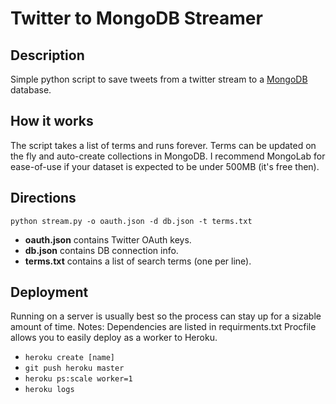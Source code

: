 # Twitter to MongoDB Streamer

## Description
Simple python script to save tweets from a twitter stream to a [MongoDB](http://www.mongodb.org/) database.

## How it works
The script takes a list of terms and runs forever. Terms can be updated on the fly and auto-create collections in MongoDB. I recommend MongoLab for ease-of-use if your dataset is expected to be under 500MB (it's free then).

## Directions
`python stream.py -o oauth.json -d db.json -t terms.txt`

*	**oauth.json** contains Twitter OAuth keys.
*	**db.json** contains DB connection info.
*	**terms.txt** contains a list of search terms (one per line).

## Deployment
Running on a server is usually best so the process can stay up for a sizable amount of time.
Notes: Dependencies are listed in requirments.txt Procfile allows you to easily deploy as a worker to Heroku.

*	`heroku create [name]`
*	`git push heroku master`
*	`heroku ps:scale worker=1`
*	`heroku logs`